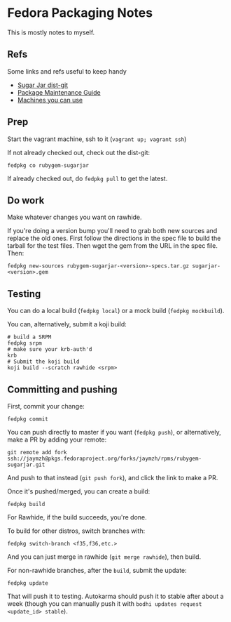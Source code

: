 # Fedora Packaging Notes

This is mostly notes to myself.

## Refs

Some links and refs useful to keep handy

* [Sugar Jar dist-git](https://src.fedoraproject.org/rpms/rubygem-sugarjar)
* [Package Maintenance Guide](https://docs.fedoraproject.org/en-US/package-maintainers/Package_Maintenance_Guide/)
* [Machines you can use](https://fedoraproject.org/wiki/Test_Machine_Resources_For_Package_Maintainers)

## Prep

Start the vagrant machine, ssh to it (`vagrant up; vagrant ssh`)

If not already checked out, check out the dist-git:

```shell
fedpkg co rubygem-sugarjar
```

If already checked out, do `fedpkg pull` to get the latest.

## Do work

Make whatever changes you want on rawhide.

If you're doing a version bump you'll need to grab both new sources and replace
the old ones. First follow the directions in the spec file to build the tarball
for the test files. Then wget the gem from the URL in the spec file. Then:

```shell
fedpkg new-sources rubygem-sugarjar-<version>-specs.tar.gz sugarjar-<version>.gem
```

## Testing

You can do a local build (`fedpkg local`) or a mock build (`fedpkg mockbuild`).

You can, alternatively, submit a koji build:

```shell
# build a SRPM
fedpkg srpm
# make sure your krb-auth'd
krb
# Submit the koji build
koji build --scratch rawhide <srpm>
```

## Committing and pushing

First, commit your change:

```shell
fedpkg commit
```

You can push directly to master if you want (`fedpkg push`), or alternatively,
make a PR by adding your remote:

```shell
git remote add fork ssh://jaymzh@pkgs.fedoraproject.org/forks/jaymzh/rpms/rubygem-sugarjar.git
```

And push to that instead (`git push fork`), and click the link to make a PR.

Once it's pushed/merged, you can create a build:

```shell
fedpkg build
```

For Rawhide, if the build succeeds, you're done.

To build for other distros, switch branches with:

```shell
fedpkg switch-branch <f35,f36,etc.>
```

And you can just merge in rawhide (`git merge rawhide`), then build.

For non-rawhide branches, after the `build`, submit the update:

```shell
fedpkg update
```

That will push it to testing. Autokarma should push it to stable after about
a week (though you can manually push it with
`bodhi updates request <update_id> stable`).
